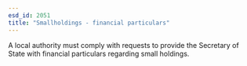 ```yaml
---
esd_id: 2051
title: "Smallholdings - financial particulars"
---
```


A local authority must comply with requests to provide the Secretary of State with financial particulars regarding small holdings.

